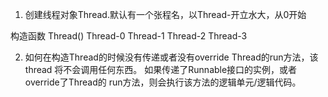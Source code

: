 1. 创建线程对象Thread.默认有一个张程名，以Thread-开立水大，从0开始

构造函数 Thread()
Thread-0
Thread-1
Thread-2
Thread-3

2. 如何在构造Thread的时候没有传递或者没有override
Thread的run方法，该thread 将不会调用任何东西。
如果传递了Runnable接口的实例，或者override了Thread的
run方法，则会执行该方法的逻辑单元/逻辑代码。



